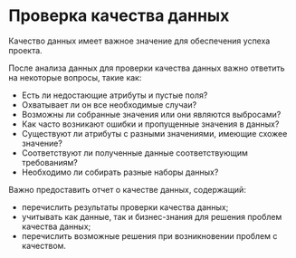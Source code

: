 Проверка качества данных
========================

Качество данных имеет важное значение для обеспечения успеха проекта.

После анализа данных для проверки качества данных важно ответить на некоторые вопросы, такие как:
- Есть ли недостающие атрибуты и пустые поля?
- Охватывает ли он все необходимые случаи?
- Возможны ли собранные значения или они являются выбросами?
- Как часто возникают ошибки и пропущенные значения в данных?
- Существуют ли атрибуты с разными значениями, имеющие схожее значение?
- Соответствуют ли полученные данные соответствующим требованиям?
- Необходимо ли собирать разные наборы данных?

Важно предоставить отчет о качестве данных, содержащий:
- перечислить результаты проверки качества данных;
- учитывать как данные, так и бизнес-знания для решения проблем качества данных;
- перечислить возможные решения при возникновении проблем с качеством.